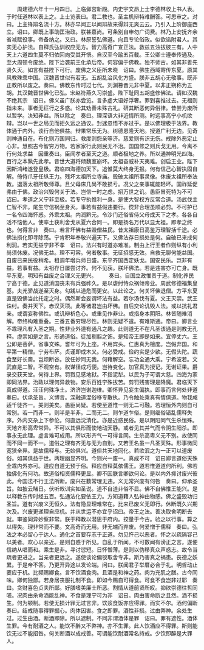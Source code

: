 <!-- { "loadSidebar": true } -->
　　周建德六年十一月四日。上临邺宫新殿。内史宇文昂上士李德林收上书人表。于时任道林以表上之。上士览表曰。君二教也。圣主机辩特难酬答。可思审之。对曰。上主锋辩名流十方。林亦早闻正以闻辩故来得辩无爽云云。乃引入上阶御座西立。诏曰。卿既上事助匡治政。朕甚嘉尚。可条别自申勿广词费。林乃上安抚齐余省减赋役事。帝备纳之。又曰。林原誓弘佛道。向且专论俗政。似欲谄附君人。其实无心护法。自释氏弘训权应无方。智力高奇广宣正法。救兹五浊拔彼三有。人中天上六道四生莫不归依回向受其开悟。自汉至今踰五百载。王公卿士遵奉传通及。至大周顿令废绝。陛下治袭前王化承后帝。何容偏于佛教。独不师古。如其非善先贤久灭。如言有益陛下可行。废佛之义臣所未晓　诏曰。佛生西域寄传东夏。原其风教殊乖中国。汉魏晋世似有若无。五胡乱治风化方盛。朕非五胡心无敬事。既非正教所以废之。奏曰。佛教东传时过七代。刘渊篡晋元非中夏。以非正朔称为五胡。其汉魏晋世佛化已弘。宋赵符燕久习崇盛。陛下耻同五胡盛修佛法。请如汉魏不绝其宗　诏曰。佛义虽广朕亦尝览。言多虚大语好浮奢。罪到喜推过去。无福则指未来。事者无征行之多惑。论其劝善未殊古礼。研其断恶何异俗律。昔尝为废所以暂学。决知非益。所以除之　奏曰。理深语大非近情所测。时远事高宁小机欲辩。岂以一世之局见而拒久远之通议。封迷忽悟不亦过乎。是以佛理极于法界。教体通于内外。谈行自他俱益。辩果常乐无为。树德恩隆天地。授道广利无边。见奇则神通自在。布化则万国同归。救度则怨亲等济。慈爱则有识无伤。戒除外恶定止心非。慧照古今智穷万物。若家家行此则民无不治。国国修之则兵戈无用。今离不行何处求益　因重奏曰。臣闻孝者至天之道。顺者极地之养。所以通神明光四海。百行之本孰先此孝。昔世大道将倾魏室崩坏。太祖奋威补天夷难。创启王业。陛下因斯鸿绪遂登皇极。君临四海德加天下。追惟莫大终身无报。何有信己心智执固自解。倚恃爪牙任纵王力。残坏太祖所立寺庙。毁破太祖所事灵像。休废太祖所奉法教。退落太祖所敬师尊。且父母床几尚不敢损亏。况父之亲事辄能轻坏。国祚延促弗由于佛。政治兴毁何关于法。岂信一时之虑。招万世之讥。愚臣冒死特为不可　诏曰。孝道之义宁非至极。若专守执惟利一身。是使大智权方反常合道。汤武伐主仁智不非。尾生守信祸至身灭。事若有益假违要行。傥非合理虽顺必剪。不可护已一名令四海怀惑。外乖太祖。内润黔元。令沙门还俗省侍父母成天下之孝。各各自活不恼他人。使率土获利舍戈从夏六合同一。即是扬名万代以显太祖。即孝之终也。何得言非　奏曰。若言坏佛有益毁僧益民。昔太祖康日高鉴万理智括千途。必佛法损化即寻除荡。宁肯积年奉敬兴遍天下。又佛法存日损处是何。自破已来成何利润。若实无益宁非不孝　诏曰。法兴有时道亦难准。制由上行王者作则纵有小利尚须休废。况佛无益。理不可容。何者敬事。无征招感无效。自救无聊何能益国。自废已来民役稍希。租调年增兵师日盛。东平齐国西定妖戈。国安民乐。岂非有益。若事有益。太祖存日屡尝讨齐。何不见获。朕坏佛法。若是违害亦可亡身。既平东夏。明知有益废之合理义无更兴。
　　奏曰。自国立政惟贵于道。制化养民宁高于德。止见道消国丧未有兵强祚久。是以虐纣恃众祸倾帝业。周武修德福集皇基。夫羌骄战遂至灭身。勾践以道危而更安。以此论之。何关坏佛退僧。方平东夏直是毁佛当此托定之时。偶然斯会妄谓坏法有益。若尔汤伐有夏。文王灭崇。武王诛纣。奏并天下。赤汉灭项。此等诸君岂由坏佛。自后交论讥毁人法。或以抗礼君亲。或谓妄称佛性。或讥辩析色心。或重见作非业。或指身本阴阳。林皆随难消解。帝终构难重叠。三番五番穷理尽性。林则无疑不遣。有难斯通。帝曰。卿言业不乖理凡有入圣之期。性非业外道有通凡之趣。此则道无不在凡圣该通是则教无孔释。虚崇如是之言。形通道俗。徒加剔翦之饰。是知帝王即是如来。宜停丈六。王公即是菩萨。省事文殊。耆年可为上座。不用宾头。仁惠真为檀度。岂假弃国。和平第一精僧。宁劳布萨。贞谨即成木叉。何必受戒。俭约实是少欲。无假头陀。蔬食至好长斋。岂烦断谷。放任妙同无我。何藉解空。忘功全通大乘。宁希波若。文武直是二智。不观空有。权谋径成巧便。岂待变化。加官真为授记。无谢证果。爵录交获天堂。何待上界。罚戮见感地狱。不指泥犁。以民为子可谓大慈。四海为家即同法界。治政以理何异救物。安乐百姓宁殊拔苦。剪罚残害理是降魔。君临天下真成得道。汪汪何殊净土。济济岂谢迦维。卿怀异见妄生偏执。即事而言何处非道　奏曰。伏承圣旨。义博言。深融道混俗移专散执。乃令触处乘真有情俱道。物我咸适千徒齐一。美则美矣。愚臣尚疑。若使至道惟一则无二可融。若理恒外内则自可常别。若一而非一。则半是半非。二而无二。则乍道乍俗。是则缁俗错乱儒释失序。外内交杂上下参伦。何直远沈清化。亦是近惑民俗。是以阴阳同气生杀恒殊。天地齐形高卑常异。不可以其俱形而使地动天静。或者见其并气而令阴生阳杀。即事永无此理。虚言难可成用。所以形齐气一可得言同。生杀高卑义无不别。故使同而不同一而不一。道俗之理有齐无与无为自别。又若王名虽一凡圣天殊。形事微同宽狭全异。是故儒释与。无始俱兴。道俗共天地同化。若欲泯之为一正可以道废俗。如其俱益于世。两理幽显齐明。今则兴一废一。真成不可　诏曰卿言道俗天殊全乖内外亦可。道应自道无预于俗。释应自释莫依儒王。道若惟道道何所利。佛若独佛化有何功。故道俗相资儒释更显。卿不因朕言卿欲何论。是以内外抑讨废兴彼此。今国法不行王法所断。废兴在数常理无违。义无常兴废有何咎　奏曰。仰承圣旨。如披云睹日。伏听敕训实如圣说。道不自道非俗不显。佛不自佛惟王能兴。是以释教东传时经五百。弘通法化要依王力。方知道藉人弘神由物感。佛之盛毁功归圣旨。道有兴废义无恒久。法有隐显理难常在。比来已废义无即行。休断既久兴期次及。兴废更递理自应机。并从世运不亦宜乎诏曰。帝王之法。善决取舍明断去就。审鉴同异妙察非常。朕于释教以潜思于府内。挍量于今古。验之以行事。算之以得失。理非常而不要。文高奇而无用。非无端而弃废。何爱憎于儒释　奏曰。弘法之本必留心于达人。通化之首要存志于正道。勿见忤己以恶者。怀之以疏隔容己以美者。欢心以亲近。是则自惑于所见。自乱于所闻。不可数闻有谤正之言。遂便信纳从唱而和。乘生是非。寻讨愆短。日怀憎薄。是则以伪移真众声惑志。故令当疏者更进之。当亲者更远之。遂使谈论偏驳取舍专非。斯乃害真之祸患。丧德之妖累。于是帝不答。乃更开异途以发论端。问曰。朕闻君子举厝必合于礼。明哲动止要应于机。比频赐卿食。言不饮酒食肉。且酒是和神之药。肉为充肌之膳。古今同味。卿何独鄙。若身居丧服礼制不食。即如今赐自可得食。可食不食岂非过耶　奏曰。贪财喜色贞夫所鄙。好膳嗜美廉士所恶。割情从道前贤所叹。抑欲崇德往哲同嗟。况肉由杀命酒能乱神。不食是理宁可为非　诏曰。肉由害命断之且然。酒不损生。何为顿制。若使无损计罪无过言非。饮浆食饭亦应得罪。而实不尔。酒何偏断　奏曰。结戒随事得罪据心。肉体因害。食之即罪。酒性非损。过由弊神。余处生过。过生由酒。断酒即除。所以遮制。不同非谓酒体是罪　诏曰。罪有遮性。酒体生罪。今有耐酒之人。能饮不醉又不弊神。亦不生罪。此人饮酒应不得罪。斯则能饮无过不能招咎。何关断酒以成戒善。可谓能饮耐酒常名持戒。少饮即醉是大罪人。
